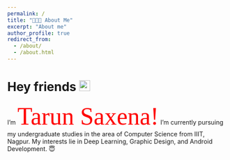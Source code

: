 ```yaml
---
permalink: /
title: "👨🏻‍💻 About Me"
excerpt: "About me"
author_profile: true
redirect_from: 
  - /about/
  - /about.html
---
```



# Hey friends <img src="https://media.giphy.com/media/hvRJCLFzcasrR4ia7z/giphy.gif" width="25px">

I’m <span style="font-family:Papyrus; font-size:4em; color:red ">Tarun Saxena!</span> I’m currently pursuing my undergraduate studies in the area of Computer Science from IIIT, Nagpur. My interests lie in Deep Learning, Graphic Design, and Android Development. 😇



